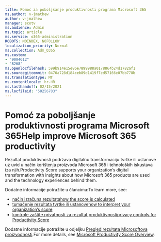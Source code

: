 ```yaml
---
title: Pomoć za poboljšanje produktivnosti programa Microsoft 365
ms.author: v-jmathew
author: v-jmathew
manager: scotv
ms.audience: Admin
ms.topic: article
ms.service: o365-administration
ROBOTS: NOINDEX, NOFOLLOW
localization_priority: Normal
ms.collection: Adm_O365
ms.custom:
- "9004612"
- "8268"
ms.openlocfilehash: 599b914e15e86e7899988a0178864b24d1782af1
ms.sourcegitcommit: 0470a728d184ceb89d1419f7ed57166e07bb778b
ms.translationtype: MT
ms.contentlocale: hr-HR
ms.lasthandoff: 02/15/2021
ms.locfileid: "50256703"
---
```

# <a name="help-improve-microsoft-365-productivity"></a><span data-ttu-id="52a24-102">Pomoć za poboljšanje produktivnosti programa Microsoft 365</span><span class="sxs-lookup"><span data-stu-id="52a24-102">Help improve Microsoft 365 productivity</span></span>

<span data-ttu-id="52a24-103">Rezultat produktivnosti podržava digitalnu transformaciju tvrtke ili ustanove uz uvid u način korištenja proizvoda Microsoft 365 i tehnoloških iskustava iza njih.</span><span class="sxs-lookup"><span data-stu-id="52a24-103">Productivity Score supports your organization’s digital transformation with insights about how Microsoft 365 products are used and the technology experiences behind them.</span></span>

<span data-ttu-id="52a24-104">Dodatne informacije potražite u člancima:</span><span class="sxs-lookup"><span data-stu-id="52a24-104">To learn more, see:</span></span>

- [<span data-ttu-id="52a24-105">način izračuna rezultata</span><span class="sxs-lookup"><span data-stu-id="52a24-105">how the score is calculated</span></span>](https://docs.microsoft.com/microsoft-365/admin/productivity/productivity-score)
- [<span data-ttu-id="52a24-106">tumačenje rezultata tvrtke ili ustanove</span><span class="sxs-lookup"><span data-stu-id="52a24-106">how to interpret your organization’s score</span></span>](https://docs.microsoft.com/microsoft-365/admin/productivity/productivity-score)
- [<span data-ttu-id="52a24-107">kontrole zaštite privatnosti za rezultat produktivnosti</span><span class="sxs-lookup"><span data-stu-id="52a24-107">privacy controls for Productivity Score</span></span>](https://docs.microsoft.com/microsoft-365/admin/productivity/privacy)

<span data-ttu-id="52a24-108">Dodatne informacije potražite u odjeljku [Pregled rezultata Microsoftova proizvodnosti](https://docs.microsoft.com/microsoft-365/admin/productivity/productivity-score).</span><span class="sxs-lookup"><span data-stu-id="52a24-108">For more details, see [Microsoft Productivity Score Overview](https://docs.microsoft.com/microsoft-365/admin/productivity/productivity-score).</span></span>
